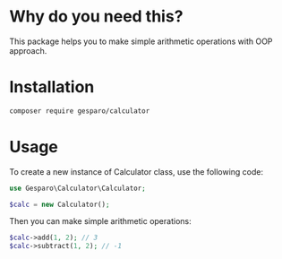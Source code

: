 # Why do you need this?

This package helps you to make simple arithmetic operations with OOP approach.

# Installation

```bash
composer require gesparo/calculator
```

# Usage
To create a new instance of Calculator class, use the following code:
```php
use Gesparo\Calculator\Calculator;

$calc = new Calculator();
```

Then you can make simple arithmetic operations:
```php
$calc->add(1, 2); // 3
$calc->subtract(1, 2); // -1
```